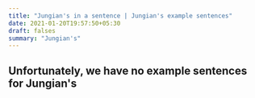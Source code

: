 ```yaml
---
title: "Jungian's in a sentence | Jungian's example sentences"
date: 2021-01-20T19:57:50+05:30
draft: falses
summary: "Jungian's"
---
```

## Unfortunately, we have no example sentences for Jungian's                 
